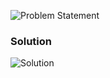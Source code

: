 ![Problem Statement](https://github.com/cpp-rakesh/IntroductionToAlgorithmsCLRS/blob/master/Chapter_2_Getting_Started/2.1_InsertionSort/Exercises/2.1-1/repo/problem.png)

### Solution
![Solution](https://github.com/cpp-rakesh/IntroductionToAlgorithmsCLRS/blob/master/Chapter_2_Getting_Started/2.1_InsertionSort/Exercises/2.1-1/repo/2.1-1.png)
